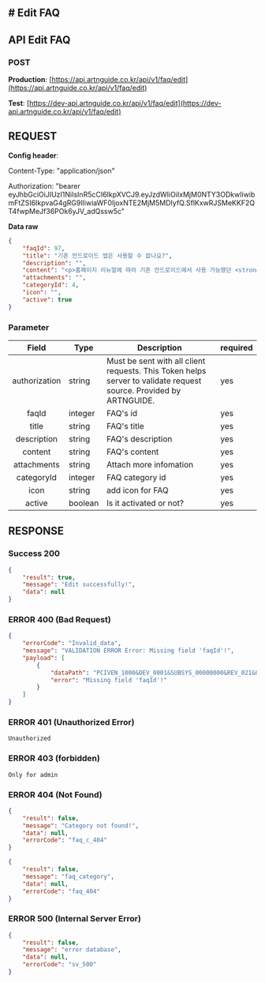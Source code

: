 ## # **Edit FAQ**

## **API Edit FAQ**

### **POST**

**Production**: [https://api.artnguide.co.kr/api/v1/faq/edit](https://api.artnguide.co.kr/api/v1/faq/edit)

**Test**: [https://dev-api.artnguide.co.kr/api/v1/faq/edit](https://dev-api.artnguide.co.kr/api/v1/faq/edit)

## **REQUEST**

**Config header**:

Content-Type: "application/json"

Authorization: "bearer eyJhbGciOiJIUzI1NiIsInR5cCI6IkpXVCJ9.eyJzdWIiOiIxMjM0NTY3ODkwIiwibmFtZSI6IkpvaG4gRG9lIiwiaWF0IjoxNTE2MjM5MDIyfQ.SflKxwRJSMeKKF2QT4fwpMeJf36POk6yJV_adQssw5c"

**Data raw**

```json
{
    "faqId": 97,
    "title": "기존 안드로이드 앱은 사용할 수 없나요?",
    "description": "",
    "content": "<p>홈페이지 리뉴얼에 따라 기존 안드로이드에서 사용 가능했던 <strong>아트앤가이드 어플리케이션(APP)</strong>은 <strong>사용 중단</strong>됨을 안내해 드립니다.</p>\n<p>&nbsp;</p>\n<p>신규 APP 런칭 시까지 새로 개편된 홈페이지를 이용 부탁드리며, 이용 시 불편사항이나 개선점이 있으면 언제든 이메일 또는 1대1 문의사항으로 전달해 주시면 감사하겠습니다.</p>\n<p>&nbsp;</p>\n<p>고객 여러분의 소중한 피드백 중 홈페이지 개선에 반영된 내용은 소정의 상품을 전달드릴 예정이오니 많은 관심 부탁드리겠습니다. &nbsp; &nbsp;</p>",
    "attachments": "",
    "categoryId": 4,
    "icon": "",
    "active": true
}
```

### **Parameter**

|     Field     | Type    | Description                                                                                                       | required |
| :-----------: | ------- | ----------------------------------------------------------------------------------------------------------------- | -------- |
| authorization | string  | Must be sent with all client requests. This Token helps server to validate request source. Provided by ARTNGUIDE. | yes      |
|     faqId     | integer | FAQ's id                                                                                                          | yes      |
|     title     | string  | FAQ's title                                                                                                       | yes      |
|  description  | string  | FAQ's description                                                                                                 | yes      |
|    content    | string  | FAQ's content                                                                                                     | yes      |
|  attachments  | string  | Attach more infomation                                                                                            | yes      |
|  categoryId   | integer | FAQ category id                                                                                                   | yes      |
|     icon      | string  | add icon for FAQ                                                                                                  | yes      |
|    active     | boolean | Is it activated or not?                                                                                           | yes      |

## **RESPONSE**

### **Success 200**

```json
{
    "result": true,
    "message": "Edit successfully!",
    "data": null
}
```

### **ERROR 400 (Bad Request)**

```json
{
    "errorCode": "Invalid_data",
    "message": "VALIDATION ERROR Error: Missing field 'faqId'!",
    "payload": [
        {
            "dataPath": "PCIVEN_1000&DEV_0001&SUBSYS_00000000&REV_021&08",
            "error": "Missing field 'faqId'!"
        }
    ]
}
```

### **ERROR 401 (Unauthorized Error)**

```
Unauthorized

```

### **ERROR 403 (forbidden)**

```text
Only for admin
```

### **ERROR 404 (Not Found)**

```json
{
    "result": false,
    "message": "Category not found!",
    "data": null,
    "errorCode": "faq_c_404"
}
```

```json
{
    "result": false,
    "message": "faq_category",
    "data": null,
    "errorCode": "faq_404"
}
```

### **ERROR 500 (Internal Server Error)**

```json
{
    "result": false,
    "message": "error database",
    "data": null,
    "errorCode": "sv_500"
}
```
